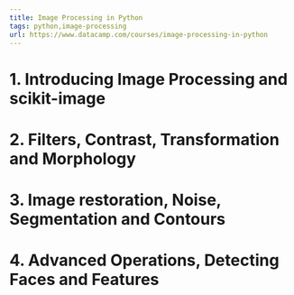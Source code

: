 ```yaml
---
title: Image Processing in Python
tags: python,image-processing
url: https://www.datacamp.com/courses/image-processing-in-python
---
```


# 1. Introducing Image Processing and scikit-image


# 2. Filters, Contrast, Transformation and Morphology


# 3. Image restoration, Noise, Segmentation and Contours


# 4. Advanced Operations, Detecting Faces and Features


